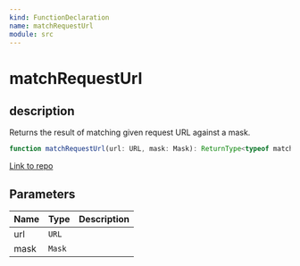 ```yaml
---
kind: FunctionDeclaration
name: matchRequestUrl
module: src
---
```


# matchRequestUrl

## description

Returns the result of matching given request URL
against a mask.

```ts
function matchRequestUrl(url: URL, mask: Mask): ReturnType<typeof match>;
```

[Link to repo](https://github.com/mswjs/msw/blob/master/src/utils/matching/matchRequestUrl.ts#L11-L20)

## Parameters

| Name | Type   | Description |
| ---- | ------ | ----------- |
| url  | `URL`  |             |
| mask | `Mask` |             |
